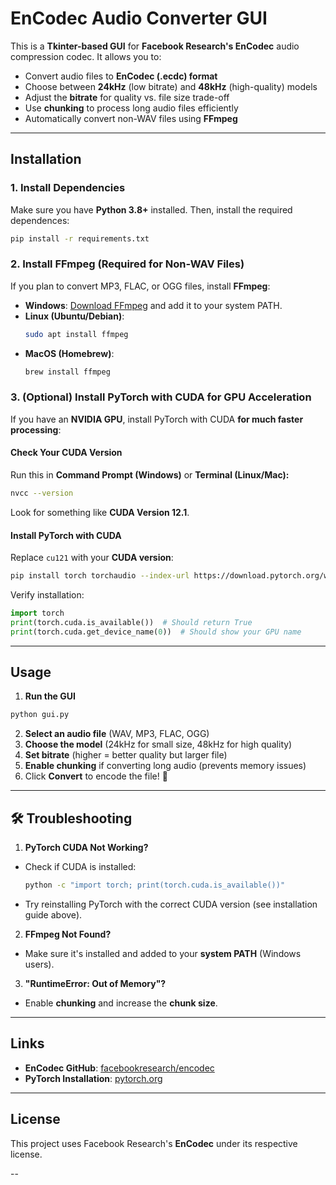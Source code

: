 # EnCodec Audio Converter GUI

This is a **Tkinter-based GUI** for **Facebook Research's EnCodec** audio compression codec. It allows you to:

- Convert audio files to **EnCodec (.ecdc) format**  
- Choose between **24kHz** (low bitrate) and **48kHz** (high-quality) models  
- Adjust the **bitrate** for quality vs. file size trade-off  
- Use **chunking** to process long audio files efficiently  
- Automatically convert non-WAV files using **FFmpeg**  

---

## Installation

### 1. Install Dependencies
Make sure you have **Python 3.8+** installed. Then, install the required dependences:
```sh
pip install -r requirements.txt
```

### 2. Install FFmpeg (Required for Non-WAV Files)
If you plan to convert MP3, FLAC, or OGG files, install **FFmpeg**:
- **Windows**: [Download FFmpeg](https://ffmpeg.org/download.html) and add it to your system PATH.
- **Linux (Ubuntu/Debian)**:
  ```sh
  sudo apt install ffmpeg
  ```
- **MacOS (Homebrew)**:
  ```sh
  brew install ffmpeg
  ```

### 3. (Optional) Install PyTorch with CUDA for GPU Acceleration
If you have an **NVIDIA GPU**, install PyTorch with CUDA **for much faster processing**:

#### **Check Your CUDA Version**
Run this in **Command Prompt (Windows)** or **Terminal (Linux/Mac):**
```sh
nvcc --version
```
Look for something like **CUDA Version 12.1**.

#### **Install PyTorch with CUDA**
Replace `cu121` with your **CUDA version**:

```sh
pip install torch torchaudio --index-url https://download.pytorch.org/whl/cu121
```

Verify installation:

```python
import torch
print(torch.cuda.is_available())  # Should return True
print(torch.cuda.get_device_name(0))  # Should show your GPU name
```

---

## Usage

1. **Run the GUI**
```sh
python gui.py
```
2. **Select an audio file** (WAV, MP3, FLAC, OGG)  
3. **Choose the model** (24kHz for small size, 48kHz for high quality)  
4. **Set bitrate** (higher = better quality but larger file)  
5. **Enable chunking** if converting long audio (prevents memory issues)  
6. Click **Convert** to encode the file! 🎵  

---

## 🛠 Troubleshooting

1. **PyTorch CUDA Not Working?**
- Check if CUDA is installed:
  ```sh
  python -c "import torch; print(torch.cuda.is_available())"
  ```
- Try reinstalling PyTorch with the correct CUDA version (see installation guide above).

2. **FFmpeg Not Found?**
- Make sure it's installed and added to your **system PATH** (Windows users).

3. **"RuntimeError: Out of Memory"?**
- Enable **chunking** and increase the **chunk size**.

---

## Links
- **EnCodec GitHub**: [facebookresearch/encodec](https://github.com/facebookresearch/encodec)  
- **PyTorch Installation**: [pytorch.org](https://pytorch.org/get-started/locally/)  

---

## License
This project uses Facebook Research's **EnCodec** under its respective license.

--
